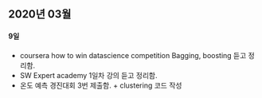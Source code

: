 ## 2020년 03월

#### 9일
- coursera how to win datascience competition Bagging, boosting 듣고 정리함.
- SW Expert academy 1일차 강의 듣고 정리함.
- 온도 예측 경진대회 3번 제출함. + clustering 코드 작성
